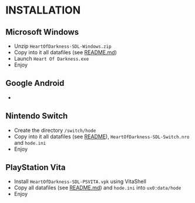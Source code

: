 # INSTALLATION
## Microsoft Windows
* Unzip <code>HeartOfDarkness-SDL-Windows.zip</code>
* Copy into it all datafiles (see [README.md](README.md))
* Launch <code>Heart Of Darkness.exe</code>
* Enjoy

## Google Android
*

## Nintendo Switch
* Create the directory <code>/switch/hode</code>
* Copy into it all datafiles (see [README](README.md)), <code>HeartOfDarkness-SDL-Switch.nro</code> and <code>hode.ini</code>
* Enjoy

## PlayStation Vita
* Install <code>HeartOfDarkness-SDL-PSVITA.vpk</code> using VitaShell
* Copy all datafiles (see [README.md](README.md)) and <code>hode.ini</code> into <code>ux0:data/hode</code>
* Enjoy